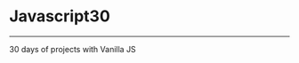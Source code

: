 # Javascript30
------------------------------------------------------------------------------------------
30 days of projects with Vanilla JS
